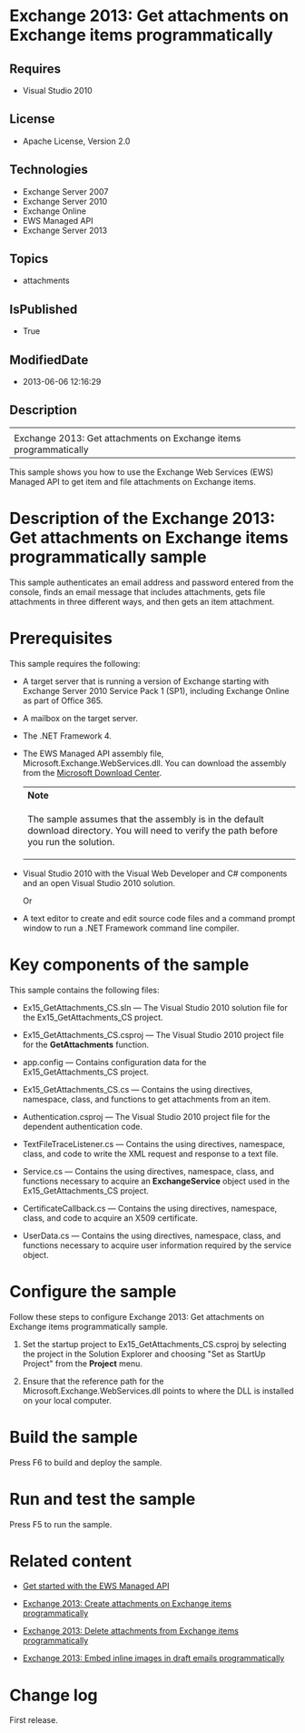 # Exchange 2013: Get attachments on Exchange items programmatically
## Requires
* Visual Studio 2010
## License
* Apache License, Version 2.0
## Technologies
* Exchange Server 2007
* Exchange Server 2010
* Exchange Online
* EWS Managed API
* Exchange Server 2013
## Topics
* attachments
## IsPublished
* True
## ModifiedDate
* 2013-06-06 12:16:29
## Description

<div id="header">
<table id="bottomTable" cellpadding="0" cellspacing="0">
<tbody>
<tr id="headerTableRow1">
<td align="left"><span id="runningHeaderText"></span></td>
</tr>
<tr id="headerTableRow2">
<td align="left"><span id="nsrTitle">Exchange 2013: Get attachments on Exchange items programmatically</span>
</td>
</tr>
</tbody>
</table>
</div>
<div id="mainSection">
<div id="mainBody">
<p></p>
<div>
<p>This sample shows you how to use the Exchange Web Services (EWS) Managed API to get item and file attachments on Exchange items.</p>
</div>
<h1>Description of the Exchange 2013: Get attachments on Exchange items programmatically sample</h1>
<div id="sectionSection0" name="collapseableSection">
<p>This sample authenticates an email address and password entered from the console, finds an email message that includes attachments, gets file attachments in three different ways, and then gets an item attachment.</p>
</div>
<h1>Prerequisites</h1>
<div id="sectionSection1" name="collapseableSection">
<p>This sample requires the following:</p>
<ul>
<li>
<p>A target server that is running a version of Exchange starting with Exchange Server 2010 Service Pack 1 (SP1), including Exchange Online as part of Office 365.
</p>
</li><li>
<p>A mailbox on the target server.</p>
</li><li>
<p>The .NET Framework 4.</p>
</li><li>
<p>The EWS Managed API assembly file, Microsoft.Exchange.WebServices.dll. You can download the assembly from the
<a href="http://go.microsoft.com/fwlink/?LinkID=255472" target="_blank">Microsoft Download Center</a>.</p>
<div>
<table width="100%" cellspacing="0" cellpadding="0">
<tbody>
<tr>
<th align="left"><b>Note</b> </th>
</tr>
<tr>
<td>
<p>The sample assumes that the assembly is in the default download directory. You will need to verify the path before you run the solution.</p>
</td>
</tr>
</tbody>
</table>
</div>
</li><li>
<p>Visual Studio 2010 with the Visual Web Developer and C# components and an open Visual Studio 2010 solution.</p>
<p>Or</p>
</li><li>
<p>A text editor to create and edit source code files and a command prompt window to run a .NET Framework command line compiler.</p>
</li></ul>
</div>
<h1>Key components of the sample</h1>
<div id="sectionSection2" name="collapseableSection">
<p>This sample contains the following files:</p>
<ul>
<li>
<p>Ex15_GetAttachments_CS.sln — The Visual Studio 2010 solution file for the Ex15_GetAttachments_CS project.</p>
</li><li>
<p>Ex15_GetAttachments_CS.csproj — The Visual Studio 2010 project file for the <b>
GetAttachments</b> function.</p>
</li><li>
<p>app.config — Contains configuration data for the Ex15_GetAttachments_CS project.</p>
</li><li>
<p>Ex15_GetAttachments_CS.cs — Contains the using directives, namespace, class, and functions to get attachments from an item.</p>
</li><li>
<p>Authentication.csproj — The Visual Studio 2010 project file for the dependent authentication code.</p>
</li><li>
<p>TextFileTraceListener.cs — Contains the using directives, namespace, class, and code to write the XML request and response to a text file.</p>
</li><li>
<p>Service.cs — Contains the using directives, namespace, class, and functions necessary to acquire an
<b>ExchangeService</b> object used in the Ex15_GetAttachments_CS project.</p>
</li><li>
<p>CertificateCallback.cs — Contains the using directives, namespace, class, and code to acquire an X509 certificate.</p>
</li><li>
<p>UserData.cs — Contains the using directives, namespace, class, and functions necessary to acquire user information required by the service object.</p>
</li></ul>
</div>
<h1>Configure the sample</h1>
<div id="sectionSection3" name="collapseableSection">
<p>Follow these steps to configure Exchange 2013: Get attachments on Exchange items programmatically sample.</p>
<ol>
<li>
<p>Set the startup project to Ex15_GetAttachments_CS.csproj by selecting the project in the Solution Explorer and choosing &quot;Set as StartUp Project&quot; from the
<b><span class="ui">Project</span></b> menu.</p>
</li><li>
<p>Ensure that the reference path for the Microsoft.Exchange.WebServices.dll points to where the DLL is installed on your local computer.</p>
</li></ol>
<p></p>
</div>
<h1>Build the sample</h1>
<div id="sectionSection4" name="collapseableSection">
<p>Press F6 to build and deploy the sample.</p>
</div>
<h1>Run and test the sample</h1>
<div id="sectionSection5" name="collapseableSection">
<p>Press F5 to run the sample.</p>
</div>
<h1>Related content</h1>
<div id="sectionSection6" name="collapseableSection">
<ul>
<li>
<p><a href="http://go.microsoft.com/fwlink/?LinkId=301827" target="_blank">Get started with the EWS Managed API</a>
</p>
</li><li>
<p><a href="http://code.msdn.microsoft.com/Exchange-2013-Create-e0a6edbe" target="_blank">Exchange 2013: Create attachments on Exchange items programmatically</a>
</p>
</li><li>
<p><a href="http://code.msdn.microsoft.com/Exchange-2013-Delete-ce64b49e" target="_blank">Exchange 2013: Delete attachments from Exchange items programmatically</a>
</p>
</li><li>
<p><a href="http://code.msdn.microsoft.com/Exchange-2013-Embed-inline-d5bcd4a0" target="_blank">Exchange 2013: Embed inline images in draft emails programmatically</a>
</p>
</li></ul>
</div>
<h1>Change log</h1>
<div id="sectionSection7" name="collapseableSection">
<p>First release.</p>
</div>
</div>
</div>
